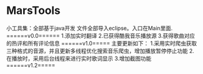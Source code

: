 # MarsTools
小工具集：全部基于java开发        文件全部导入eclipse。入口在Main里面.
======v0.0======
        1.添加实时翻译
        2.已获得酷我音乐播放源
        3.获得歌曲对应的热评和所有评论信息
======v1.0=====
主要更新如下：
        1.采用实时爬虫获取三种格式的音源，并且更新多线程优化搜索音乐爬虫，增加播放暂停停止功能
        2.在播放时，采用后台线程来进行实时歌词显示
        3.增加截图功能
======v1.2=====
